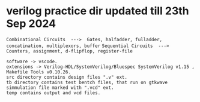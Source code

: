 # verilog practice dir updated till 23th Sep 2024

```Combinational Circuits  --->  Gates, halfadder, fulladder, concatination, multiplexors, buffer```
```Sequential Circuits  --->  Counters, assignment, d-flipflop, register-file```

~~~~~~~~~~~~~~~~~~~~~~~~~~~~~~~~~~~~~~~~~~~~~~~~~~~~~~~~~~~~~~~~~~~~~~~~~~~~~~~~~~~~~~~~~~~~~~~~~~~~~~~~~~
software -> vscode.
extensions -> Verilog-HDL/SystemVerilog/Bluespec SystemVerilog v1.15 , Makefile Tools v0.10.26.
src directory contains design files ".v" ext.
tb directory contains test bentch files, that run on gtkwave simmulation file marked with ".vcd" ext.
temp contains output and vcd files.



